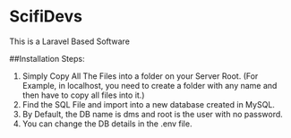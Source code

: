 # ScifiDevs
This is a Laravel Based Software

##Installation Steps:
1. Simply Copy All The Files into a folder on your Server Root.
(For Example, in localhost, you need to create a folder with any name and then have to copy all files into it.)
2. Find the SQL File and import into a new database created in MySQL.
3. By Default, the DB name is dms and root is the user with no password.
4. You can change the DB details in the .env file.
